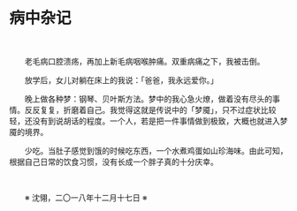 # 病中杂记

&emsp;&emsp;

&emsp;&emsp;老毛病口腔溃疡，再加上新毛病咽喉肿痛。双重病痛之下，我被击倒。

&emsp;&emsp;放学后，女儿对躺在床上的我说：「爸爸，我永远爱你。」

&emsp;&emsp;晚上做各种梦：钢琴、贝叶斯方法。梦中的我心急火燎，做着没有尽头的事情。反反复复，折磨着自己。我觉得这就是传说中的「梦魇」，只不过症状比较轻，还没有到说胡话的程度。一个人，若是把一件事情做到极致，大概也就进入梦魇的境界。

&emsp;&emsp;少吃。当肚子感觉到饿的时候吃东西，一个水煮鸡蛋如山珍海味。由此可知，根据自己日常的饮食习惯，没有长成一个胖子真的十分庆幸。

&emsp;&emsp;

&emsp;&emsp;※ 沈翎，二〇一八年十二月十七日 ※